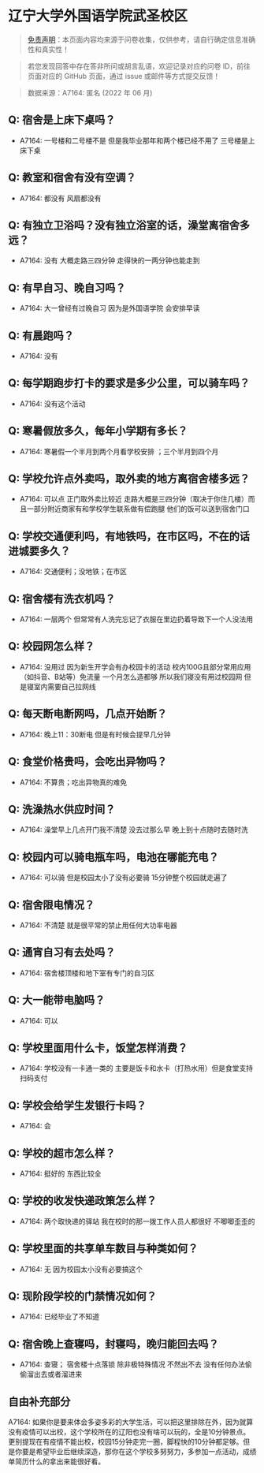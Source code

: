 # 辽宁大学外国语学院武圣校区

> [免责声明](https://colleges.chat/#_3)：本页面内容均来源于问卷收集，仅供参考，请自行确定信息准确性和真实性！

> 若您发现回答中存在答非所问或胡言乱语，欢迎记录对应的问卷 ID，前往页面对应的 GitHub 页面，通过 issue 或邮件等方式提交反馈！

> 数据来源：A7164: 匿名 (2022 年 06 月)

## Q: 宿舍是上床下桌吗？

- A7164: 一号楼和二号楼不是 但是我毕业那年和两个楼已经不用了 三号楼是上床下桌

## Q: 教室和宿舍有没有空调？

- A7164: 都没有 风扇都没有

## Q: 有独立卫浴吗？没有独立浴室的话，澡堂离宿舍多远？

- A7164: 没有 大概走路三四分钟 走得快的一两分钟也能走到

## Q: 有早自习、晚自习吗？

- A7164: 大一曾经有过晚自习 因为是外国语学院 会安排早读

## Q: 有晨跑吗？

- A7164: 没有

## Q: 每学期跑步打卡的要求是多少公里，可以骑车吗？

- A7164: 没有这个活动

## Q: 寒暑假放多久，每年小学期有多长？

- A7164: 寒暑假一个半月到两个月看学校安排 ；三个半月到四个月

## Q: 学校允许点外卖吗，取外卖的地方离宿舍楼多远？

- A7164: 可以点 正门取外卖比较近 走路大概是三四分钟（取决于你住几楼）而且一部分附近商家有和学校学生联系做有偿跑腿 他们的饭可以送到宿舍门口

## Q: 学校交通便利吗，有地铁吗，在市区吗，不在的话进城要多久？

- A7164: 交通便利；没地铁；在市区

## Q: 宿舍楼有洗衣机吗？

- A7164: 一层两个 但常常有人洗完忘记了衣服在里边扔着导致下一个人没法用

## Q: 校园网怎么样？

- A7164: 没用过 因为新生开学会有办校园卡的活动 校内100G且部分常用应用（如抖音、B站等）免流量 一个月怎么造都够 所以我们寝没有用过校园网 但是寝室内需要自己拉网线

## Q: 每天断电断网吗，几点开始断？

- A7164: 晚上11：30断电 但是有时候会提早几分钟

## Q: 食堂价格贵吗，会吃出异物吗？

- A7164: 不算贵；吃出异物真的难免

## Q: 洗澡热水供应时间？

- A7164: 澡堂早上几点开门我不清楚 没去过那么早 晚上到十点随时去随时洗

## Q: 校园内可以骑电瓶车吗，电池在哪能充电？

- A7164: 可以骑 但是校园太小了没有必要骑 15分钟整个校园就走遍了

## Q: 宿舍限电情况？

- A7164: 不清楚 就是很平常的禁止用任何大功率电器

## Q: 通宵自习有去处吗？

- A7164: 宿舍楼顶楼和地下室有专门的自习区

## Q: 大一能带电脑吗？

- A7164: 可以

## Q: 学校里面用什么卡，饭堂怎样消费？

- A7164: 学校没有一卡通一类的 主要是饭卡和水卡（打热水用）但是食堂支持扫码支付

## Q: 学校会给学生发银行卡吗？

- A7164: 会

## Q: 学校的超市怎么样？

- A7164: 挺好的 东西比较全

## Q: 学校的收发快递政策怎么样？

- A7164: 两个取快递的驿站 我在校时的那一拨工作人员人都很好 不唧唧歪歪的

## Q: 学校里面的共享单车数目与种类如何？

- A7164: 无 因为校园太小没有必要搞这个

## Q: 现阶段学校的门禁情况如何？

- A7164: 已经毕业了不知道

## Q: 宿舍晚上查寝吗，封寝吗，晚归能回去吗？

- A7164: 查寝； 宿舍楼十点落锁 除非极特殊情况 不然出不去 没有任何办法偷偷溜出去或者溜进来

## 自由补充部分

A7164: 如果你是要来体会多姿多彩的大学生活，可以把这里排除在外，因为就算没有疫情可以出校，这个学校所在的辽阳也没有啥可以玩的，全是10分钟景点。更别提现在有疫情不能出校，校园15分钟走完一圈，脚程快的10分钟都足够。但是你要是希望毕业后继续深造，那你在这个学校多努努力，多参加一点活动，成绩单简历什么的拿出来能很好看。